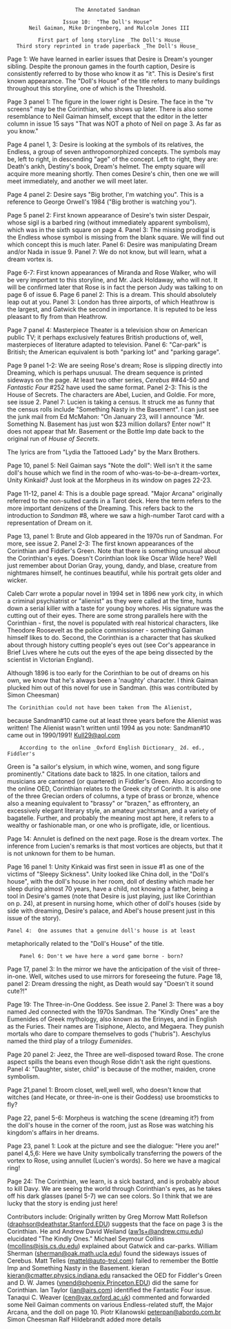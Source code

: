                           The Annotated Sandman

                      Issue 10:  "The Doll's House"
           Neil Gaiman, Mike Dringenberg, and Malcolm Jones III

              First part of long storyline _The Doll's House_
       Third story reprinted in trade paperback _The Doll's House_

Page 1:  We have learned in earlier issues that Desire is Dream's younger
sibling.  Despite the pronoun games in the fourth caption, Desire is
consistently referred to by those who know it as "it".  This is Desire's first
known appearance.  The "Doll's House" of the title refers to many buildings
throughout this storyline, one of which is the Threshold.

Page 3 panel 1:  The figure in the lower right is Desire.  The face in the "tv
screens" may be the Corinthian, who shows up later.  There is also some
resemblance to Neil Gaiman himself, except that the editor in the letter column
in issue 15 says "That was NOT a photo of Neil on page 3.  As far as you know."

Page 4 panel 1, 3:  Desire is looking at the symbols of its relatives, the
Endless, a group of seven anthropomorphized concepts.  The symbols may be, left
to right, in descending "age" of the concept.  Left to right, they are:
Death's ankh, Destiny's book, Dream's helmet.  The empty square will acquire
more meaning shortly.  Then comes Desire's chin, then one we will meet
immediately, and another we will meet later.

Page 4 panel 2:  Desire says "Big brother, I'm watching you". This is a
reference to George Orwell's 1984 ("Big brother is watching you").

Page 5 panel 2:  First known appearance of Desire's twin sister Despair, whose
sigil is a barbed ring (without immediately apparent symbolism), which was in
the sixth square on page 4.
	Panel 3:  The missing prodigal is the Endless whose symbol is missing
from the blank square.  We will find out which concept this is much later.
	Panel 6:  Desire was manipulating Dream and/or Nada in issue 9.
	Panel 7:  We do not know, but will learn, what a dream vortex is.

Page 6-7:  First known appearances of Miranda and Rose Walker, who will be very
important to this storyline, and Mr. Jack Holdaway, who will not.  It will be
confirmed later that Rose is in fact the person Judy was talking to on page 6
of issue 6.
Page 6 panel 2:  This is a dream.  This should absolutely leap out at you.
	Panel 3:  London has three airports, of which Heathrow is the largest,
and Gatwick the second in importance.  It is reputed to be less pleasant to fly
from than Heathrow.

Page 7 panel 4:  Masterpiece Theater is a television show on American public
TV; it perhaps exclusively features British productions of, well, masterpieces
of literature adapted to television.
	Panel 6:  "Car-park" is British; the American equivalent is both
"parking lot" and "parking garage".

Page 9 panel 1-2:  We are seeing Rose's dream; Rose is slipping directly into
Dreaming, which is perhaps unusual.  The dream sequence is printed sideways on
the page.  At least two other series, _Cerebus_ ##44-50 and _Fantastic Four_
#252 have used the same format.
	Panel 2-3:  This is the House of Secrets.  The characters are Abel,
Lucien, and Goldie.  For more, see issue 2.
	Panel 7:  Lucien is taking a census.  It struck me as funny that the
census rolls include "Something Nasty in the Basement".  I can just see the
junk mail from Ed McMahon: "On January 23, will I announce 'Mr. Something N.
Basement has just won $23 million dollars?  Enter now!"  It does not appear
that Mr. Basement or the Bottle Imp date back to the original run of _House of
Secrets_.

The lyrics are from "Lydia the Tattooed Lady" by the Marx Brothers.

Page 10, panel 5: Neil Gaiman says "Note the doll": Well isn't it the
same doll's house which we find in the room of
who-was-to-be-a-dream-vortex, Unity Kinkaid? Just look at the Morpheus
in its window on pages 22-23.

Page 11-12, panel 4:  This is a double page spread.  "Major Arcana" originally
referred to the non-suited cards in a Tarot deck.  Here the term refers to the
more important denizens of the Dreaming.  This refers back to the introduction
to _Sandman_ #8, where we saw a high-number Tarot card with a representation
of Dream on it.

Page 13, panel 1:  Brute and Glob appeared in the 1970s run of Sandman.  For
more, see issue 2.
	Panel 2-3:  The first known appearances of the Corinthian and Fiddler's
Green.  Note that there is something unusual about the Corinthian's
eyes. Doesn't Corinthian look like Oscar Wilde here? Well just remember
about Dorian Gray, young, dandy, and blase, creature from nightmares
himself, he continues beautiful, while his portrait gets older and wicker.

Caleb Carr wrote a popular novel in 1994 set in 1896 new york city, in
which a criminal psychiatrist or "alienist" as they were called at the
time, hunts down a serial killer with a taste for young boy
whores. His signature was the cutting out of their eyes. There are
some strong parallels here with the Corinthian - first, the novel is
populated with real historical characters, like Theodore Roosevelt as
the police commissioner - something Gaiman himself likes to
do. Second, the Corinthian is a character that has skulked about
through history cutting people's eyes out (see Cor's appearance in
Brief Lives where he cuts out the eyes of the ape being dissected by
the scientist in Victorian England).

Although 1896 is too early for the Corinthian to be out of dreams on
his own, we know that he's always been a 'naughty' character. I think
Gaiman plucked him out of this novel for use in Sandman.
(this was contributed by Simon Cheesman)

	The Corinithian could not have been taken from The Alienist,
because Sandman#10 came out at least three years before the Alienist
was written! The Alienist wasn't written until 1994 as you note:
Sandman#10 came out in 1990/1991! <Kull29@aol.com>

        According to the online _Oxford English Dictionary_ 2d. ed., Fiddler's
Green is "a sailor's elysium, in which wine, women, and song figure
prominently."  Citations date back to 1825. In one citation, tailors and
musicians are cantoned (or quartered) in Fiddler's Green.
	Also according to the online OED, Corinthian relates to the Greek city
of Corinth.  It is also one of the three Grecian orders of columns, a type of
brass or bronze, whence also a meaning equivalent to "brassy" or "brazen," as
effrontery, an excessively elegant literary style, an amateur yachtsman, and a
variety of bagatelle.  Further, and probably the meaning most apt here, it
refers to a wealthy or fashionable man, or one who is profligate, idle, or
licentious.

Page 14:  Annulet is defined on the next page.  Rose is the dream vortex.  The
inference from Lucien's remarks is that most vortices are objects, but that it
is not unknown for them to be human.

Page 16 panel 1:  Unity Kinkaid was first seen in issue #1 as one of the victims
of "Sleepy Sickness". Unity looked like China doll, in the "Doll's
house", with the doll's house in her room, doll of destiny which made
her sleep during almost 70 years, have a child, not knowing a father,
being a tool in Desire's games (note that Desire is just playing, just
like Corinthian on p. 24), at present in nursing home, which other of
doll's houses (side by side with dreaming, Desire's palace, and Abel's
house present just in this issue of the story).

	Panel 4:  One assumes that a genuine doll's house is at least
metaphorically related to the "Doll's House" of the title.

        Panel 6: Don't we have here a word game borne - born?

Page 17, panel 3: In the mirror we have the anticipation of the visit of
three-in-one. Well, witches used to use mirrors for foreseeing the
future.
Page 18, panel 2: Dream dressing the night, as Death would say "Doesn't
it sound cute?!"

Page 19:  The Three-in-One Goddess.  See issue 2.
	Panel 3:  There was a boy named Jed connected with the 1970s Sandman.
The "Kindly Ones" are the Eumenides of Greek mythology, also known as the
Erinyes, and in English as the Furies.  Their names are Tisiphone, Alecto, and
Megaera.  They punish mortals who dare to compare themselves to gods
("hubris").  Aeschylus named the third play of a trilogy _Eumenides_.

Page 20 panel 2:  Jeez, the Three are well-disposed toward Rose.  The crone
aspect spills the beans even though Rose didn't ask the right questions.
	Panel 4:  "Daughter, sister, child" is because of the mother, maiden,
crone symbolism.

Page 21,panel 1: Broom closet, well,well well, who doesn't know that
witches (and Hecate, or three-in-one is their Goddess) use broomsticks
to fly?

Page 22, panel 5-6: Morpheus is watching the scene (dreaming it?) from
the doll's house in the corner of the room, just as Rose was watching
his kingdom's affairs in her dreams.

Page 23, panel 1: Look at the picture and see the dialogue: "Here you
are!"
         panel 4,5,6: Here we have Unity symbolically transferring the
	 powers of the vortex to Rose, using annullet (Lucien's
	 words). So here we have a magical ring!

Page 24:  The Corinthian, we learn, is a sick bastard, and is probably about
to kill Davy. We are seeing the world through Corinthian's eyes, as he
takes off his dark glasses (panel 5-7) we can see colors. So I think
that we are lucky that the story is ending just here!

Contributors include:
    Originally written by Greg Morrow
	Matt Rollefson (draphsor@deathstar.Stanford.EDU) suggests that the
face on page 3 is the Corinthian.  He and Andrew David Weiland
(aw1s+@andrew.cmu.edu) elucidated "The Kindly Ones."
	Michael Seymour Collins (mcollins@isis.cs.du.edu) explained about
Gatwick and car-parks.
	William Sherman (sherman@oak.math.ucla.edu) found the sideways issues of
Cerebus.
	Matt Telles (mattel@auto-trol.com) failed to remember the Bottle Imp and
Something Nasty in the Basement.
	kieran <kieran@cmatter.physics.indiana.edu> ransacked the OED for
Fiddler's Green and D. W. James (vnend@phoenix.Princeton.EDU) did the same for
Corinthian.
	Ian Taylor (ian@airs.com) identified the Fantastic Four issue.
	Tanaqui C. Weaver (cen@vax.oxford.ac.uk) commented and forwarded some
Neil Gaiman comments on various Endless-related stuff, the Major Arcana, and
the doll on page 10.
    Piotr Kilanowski <peterpan@abordo.com.br>
	Simon Cheesman
   	Ralf Hildebrandt added more details

